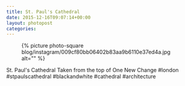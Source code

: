 ```yaml
---
title: St. Paul's Cathedral
date: 2015-12-16T09:07:14+00:00
layout: photopost
categories:
---
```


<figure class="photo photo--square">
  {% picture photo-square blog/instagram/009cf80bb06402b83aa9b6110e37ed4a.jpg alt="" %}
</figure>

St. Paul's Cathedral
Taken from the top of One New Change
#london #stpaulscathedral #blackandwhite #cathedral #architecture
